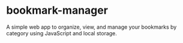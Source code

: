 # bookmark-manager
A simple web app to organize, view, and manage your bookmarks by category using JavaScript and local storage.
